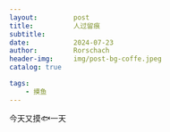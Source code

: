 ```yaml
---
layout:     	post
title:      	人过留痕
subtitle:    
date:       	2024-07-23
author:     	Rorschach
header-img:		img/post-bg-coffe.jpeg
catalog: true

tags:
    - 摸鱼
---
```




今天又摸🐟一天